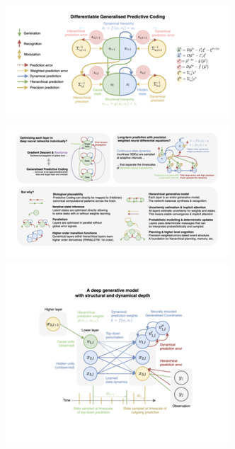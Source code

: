 ![alt Overview](https://github.com/andreofner/pyGPC/blob/master/summary.png)


![alt Overview](https://github.com/andreofner/pyGPC/blob/master/details.png)


![alt Overview](https://github.com/andreofner/pyGPC/blob/master/HDM.png)
